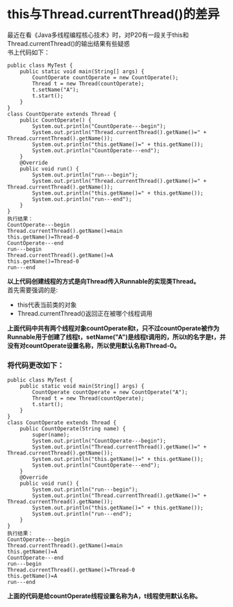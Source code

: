 # this与Thread.currentThread()的差异
最近在看《Java多线程编程核心技术》时，对P20有一段关于this和Thread.currentThread()的输出结果有些疑惑<br/>
书上代码如下：
```
public class MyTest {
    public static void main(String[] args) {
        CountOperate countOperate = new CountOperate();
        Thread t = new Thread(countOperate);
        t.setName("A");
        t.start();
    }
}
class CountOperate extends Thread {
    public CountOperate() {
        System.out.println("CountOperate---begin");
        System.out.println("Thread.currentThread().getName()=" + Thread.currentThread().getName());
        System.out.println("this.getName()=" + this.getName());
        System.out.println("CountOperate---end");
    }
    @Override
    public void run() {
        System.out.println("run---begin");
        System.out.println("Thread.currentThread().getName()=" + Thread.currentThread().getName());
        System.out.println("this.getName()=" + this.getName());
        System.out.println("run---end");
    }
}
执行结果：
CountOperate---begin
Thread.currentThread().getName()=main
this.getName()=Thread-0
CountOperate---end
run---begin
Thread.currentThread().getName()=A
this.getName()=Thread-0
run---end
```
**以上代码创建线程的方式是向Thread传入Runnable的实现类Thread。** <br/>
首先需要强调的是: <br/>
- this代表当前类的对象
- Thread.currentThread()返回正在被哪个线程调用

**上面代码中共有两个线程对象countOperate和t，只不过countOperate被作为Runnable用于创建了线程t，setName("A")是线程t调用的，所以t的名字是t，并没有对countOperate设置名称，所以使用默认名称Thread-0。**

### 将代码更改如下：
```
public class MyTest {
    public static void main(String[] args) {
        CountOperate countOperate = new CountOperate("A");
        Thread t = new Thread(countOperate);
        t.start();
    }
}
class CountOperate extends Thread {
    public CountOperate(String name) {
        super(name);
        System.out.println("CountOperate---begin");
        System.out.println("Thread.currentThread().getName()=" + Thread.currentThread().getName());
        System.out.println("this.getName()=" + this.getName());
        System.out.println("CountOperate---end");
    }
    @Override
    public void run() {
        System.out.println("run---begin");
        System.out.println("Thread.currentThread().getName()=" + Thread.currentThread().getName());
        System.out.println("this.getName()=" + this.getName());
        System.out.println("run---end");
    }
}
执行结果：
CountOperate---begin
Thread.currentThread().getName()=main
this.getName()=A
CountOperate---end
run---begin
Thread.currentThread().getName()=Thread-0
this.getName()=A
run---end
```
**上面的代码是给countOperate线程设置名称为A，t线程使用默认名称。**